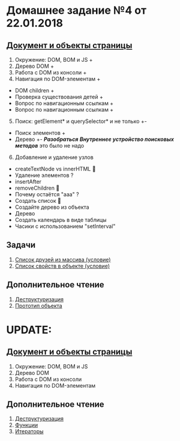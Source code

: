 # Домашнее задание №4 от 22.01.2018

## [Документ и объекты страницы](https://learn.javascript.ru/document)
1. Окружение: DOM, BOM и JS +
2. Дерево DOM +
3. Работа с DOM из консоли +
4. Навигация по DOM-элементам +
* DOM children +
* Проверка существования детей +
* Вопрос по навигационным ссылкам +
* Вопрос по навигационным ссылкам +
5. Поиск: getElement* и querySelector* и не только +-
* Поиск элементов +
* Дерево +- ***Разобраться***
***Внутреннее устройство поисковых методов*** это было не надо
6. Добавление и удаление узлов
* createTextNode vs innerHTML 👏
* Удаление элементов ?
* insertAfter
* removeChildren  👏
* Почему остаётся "ааа" ?
* Создать список 👏
* Создайте дерево из объекта
* Дерево
* Создать календарь в виде таблицы
* Часики с использованием "setInterval"

## Задачи
1. [Список друзей из массива (условие)](https://plnkr.co/edit/ZHh2lwzPzHfBCZjW05cK?p=preview)
2. [Список свойств в объекте (условие)](https://plnkr.co/edit/c5NJZLmH0rTyMY5nWwAe?p=preview)

## Дополнительное чтение
1. [Деструктуризация](https://learn.javascript.ru/destructuring)
2. [Прототип объекта](https://learn.javascript.ru/prototype)

# UPDATE:
## [Документ и объекты страницы](https://learn.javascript.ru/document)
1. Окружение: DOM, BOM и JS
2. Дерево DOM
3. Работа с DOM из консоли
4. Навигация по DOM-элементам

## Дополнительное чтение
1. [Деструктуризация](https://learn.javascript.ru/destructuring)
2. [Функции](https://learn.javascript.ru/es-function)
3. [Итераторы](https://learn.javascript.ru/iterator)
